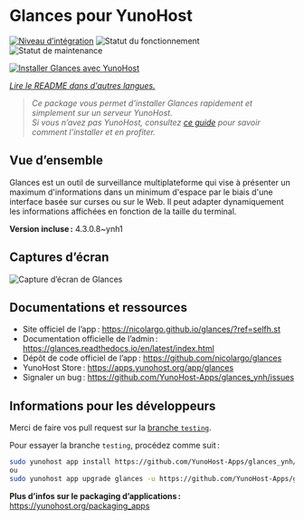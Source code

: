 <!--
Nota bene : ce README est automatiquement généré par <https://github.com/YunoHost/apps/tree/master/tools/readme_generator>
Il NE doit PAS être modifié à la main.
-->

# Glances pour YunoHost

[![Niveau d’intégration](https://apps.yunohost.org/badge/integration/glances)](https://ci-apps.yunohost.org/ci/apps/glances/)
![Statut du fonctionnement](https://apps.yunohost.org/badge/state/glances)
![Statut de maintenance](https://apps.yunohost.org/badge/maintained/glances)

[![Installer Glances avec YunoHost](https://install-app.yunohost.org/install-with-yunohost.svg)](https://install-app.yunohost.org/?app=glances)

*[Lire le README dans d'autres langues.](./ALL_README.md)*

> *Ce package vous permet d’installer Glances rapidement et simplement sur un serveur YunoHost.*  
> *Si vous n’avez pas YunoHost, consultez [ce guide](https://yunohost.org/install) pour savoir comment l’installer et en profiter.*

## Vue d’ensemble

Glances est un outil de surveillance multiplateforme qui vise à présenter un maximum d'informations dans un minimum d'espace par le biais d'une interface basée sur curses ou sur le Web. Il peut adapter dynamiquement les informations affichées en fonction de la taille du terminal.


**Version incluse :** 4.3.0.8~ynh1

## Captures d’écran

![Capture d’écran de Glances](./doc/screenshots/screenshot.png)

## Documentations et ressources

- Site officiel de l’app : <https://nicolargo.github.io/glances/?ref=selfh.st>
- Documentation officielle de l’admin : <https://glances.readthedocs.io/en/latest/index.html>
- Dépôt de code officiel de l’app : <https://github.com/nicolargo/glances>
- YunoHost Store : <https://apps.yunohost.org/app/glances>
- Signaler un bug : <https://github.com/YunoHost-Apps/glances_ynh/issues>

## Informations pour les développeurs

Merci de faire vos pull request sur la [branche `testing`](https://github.com/YunoHost-Apps/glances_ynh/tree/testing).

Pour essayer la branche `testing`, procédez comme suit :

```bash
sudo yunohost app install https://github.com/YunoHost-Apps/glances_ynh/tree/testing --debug
ou
sudo yunohost app upgrade glances -u https://github.com/YunoHost-Apps/glances_ynh/tree/testing --debug
```

**Plus d’infos sur le packaging d’applications :** <https://yunohost.org/packaging_apps>
